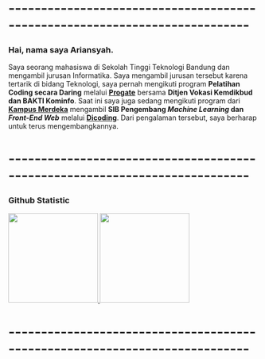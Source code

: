 
# ---------------------------------------------------------------------------

### Hai, nama saya Ariansyah. 
Saya seorang mahasiswa di Sekolah Tinggi Teknologi Bandung dan mengambil jurusan Informatika. Saya mengambil jurusan tersebut karena tertarik di bidang Teknologi, saya pernah mengikuti program **Pelatihan Coding secara Daring** melalui [**Progate**](https://progate.com/) bersama **Ditjen Vokasi Kemdikbud dan BAKTI Kominfo**. Saat ini saya juga sedang mengikuti program dari [**Kampus Merdeka**](https://kampusmerdeka.kemdikbud.go.id/) mengambil **SIB Pengembang *Machine Learning* dan *Front-End Web*** melalui [**Dicoding**](https://www.dicoding.com/). Dari pengalaman tersebut, saya berharap untuk terus mengembangkannya.

# ---------------------------------------------------------------------------

### Github Statistic
<p align="left">
<a href="https://github.com/ariansyahfadillah">
<img height="180em" src="https://github-readme-stats-eight-theta.vercel.app/api/top-langs/?username=ariansyahfadillah&layout=compact&langs_count=8&theme=buefy"/>
<img height="180em" src="https://github-readme-stats-eight-theta.vercel.app/api?username=ariansyahfadillah&show_icons=true&theme=buefy&include_all_commits=true&count_private=true"/>
</a>
</p>

# ---------------------------------------------------------------------------
